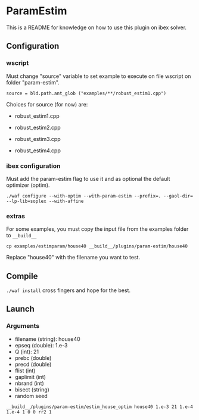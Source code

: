 ParamEstim
======
This is a README for knowledge on how to use this plugin on ibex solver.


## Configuration
### wscript
Must change "source" variable to set example to execute on file wscript on folder "param-estim".

`source = bld.path.ant_glob ("examples/**/robust_estim1.cpp")`

Choices for source (for now) are:

* robust_estim1.cpp

* robust_estim2.cpp

* robust_estim3.cpp

* robust_estim4.cpp

### ibex configuration
Must add the param-estim flag to use it and as optional the default optimizer (optim).

`./waf configure --with-optim --with-param-estim --prefix=. --gaol-dir= --lp-lib=soplex --with-affine`

### extras
For some examples, you must copy the input file from the examples folder to `__build__`

`cp examples/estimparam/house40 __build__/plugins/param-estim/house40`

Replace "house40" with the filename you want to test.

## Compile

`./waf install` cross fingers and hope for the best.

## Launch

### Arguments
* filename (string): house40
* epseq (double): 1.e-3
* Q (int): 21
* prebc (double)
* precd (double)
* flist (int)
* gaplimit (int)
* nbrand (int)
* bisect (string)
* random seed

`__build__/plugins/param-estim/estim_house_optim house40 1.e-3 21 1.e-4 1.e-4 1 0 0 rr2 1`

